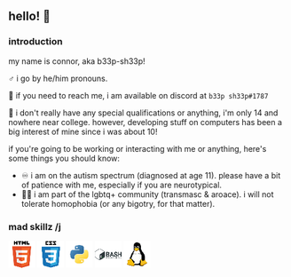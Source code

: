 ## hello! 👋

### introduction
my name is connor, aka b33p-sh33p!

:male_sign: i go by he/him pronouns.

:speech_balloon: if you need to reach me, i am available on discord at `b33p sh33p#1787`

:school: i don't really have any special qualifications or anything, i'm only 14 and nowhere near college. however, developing stuff on computers has been a big interest of mine since i was about 10!

if you're going to  be working or interacting with me or anything, here's some things you should know:
- :infinity: i am on the autism spectrum (diagnosed at age 11). please have a bit of patience with me, especially if you are neurotypical.
- :rainbow_flag: i am part of the lgbtq+ community (transmasc & aroace). i will not tolerate homophobia (or any bigotry, for that matter).

### mad skillz /j
![an image of the HTML 5 logo](./image/html.png "html")
![an image of the CSS 3 logo](./image/css.png "css")
![an image of the python logo](./image/python.png "python")
![an image of the bash logo](./image/bash.png "bash")
![an image of the linux logo/mascot](./image/linux.png "gnu/linux")
